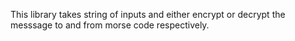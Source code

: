This library takes string of inputs and either encrypt or decrypt the messsage to and from morse code respectively.